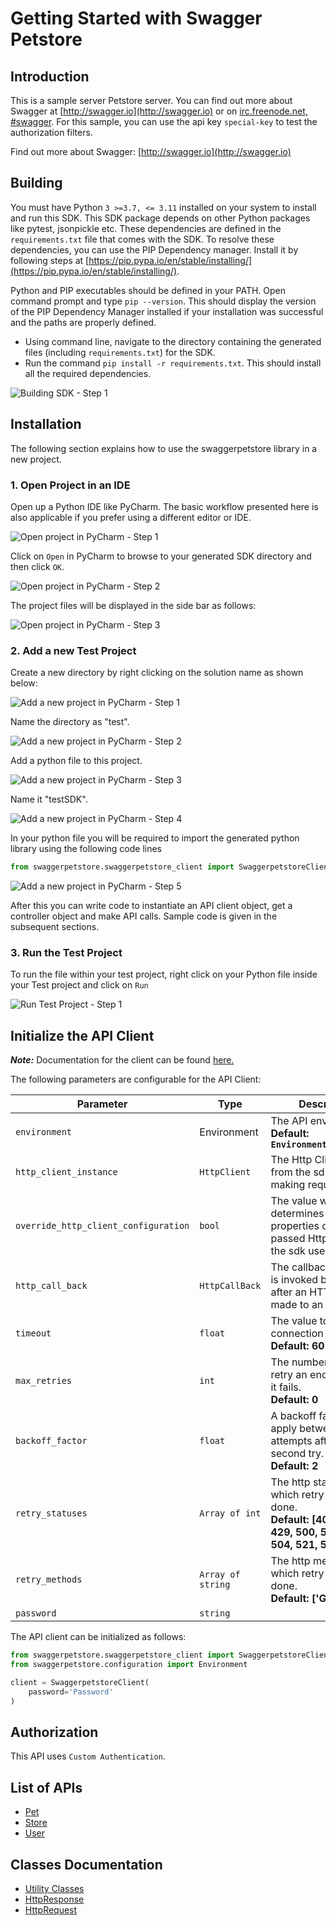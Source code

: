 
# Getting Started with Swagger Petstore

## Introduction

This is a sample server Petstore server.  You can find out more about Swagger at [http://swagger.io](http://swagger.io) or on [irc.freenode.net, #swagger](http://swagger.io/irc/).  For this sample, you can use the api key `special-key` to test the authorization filters.

Find out more about Swagger: [http://swagger.io](http://swagger.io)

## Building

You must have Python `3 >=3.7, <= 3.11` installed on your system to install and run this SDK. This SDK package depends on other Python packages like pytest, jsonpickle etc. These dependencies are defined in the `requirements.txt` file that comes with the SDK. To resolve these dependencies, you can use the PIP Dependency manager. Install it by following steps at [https://pip.pypa.io/en/stable/installing/](https://pip.pypa.io/en/stable/installing/).

Python and PIP executables should be defined in your PATH. Open command prompt and type `pip --version`. This should display the version of the PIP Dependency Manager installed if your installation was successful and the paths are properly defined.

* Using command line, navigate to the directory containing the generated files (including `requirements.txt`) for the SDK.
* Run the command `pip install -r requirements.txt`. This should install all the required dependencies.

![Building SDK - Step 1](https://apidocs.io/illustration/python?workspaceFolder=Swaggerpetstore-Python&step=installDependencies)

## Installation

The following section explains how to use the swaggerpetstore library in a new project.

### 1. Open Project in an IDE

Open up a Python IDE like PyCharm. The basic workflow presented here is also applicable if you prefer using a different editor or IDE.

![Open project in PyCharm - Step 1](https://apidocs.io/illustration/python?workspaceFolder=Swaggerpetstore-Python&step=pyCharm)

Click on `Open` in PyCharm to browse to your generated SDK directory and then click `OK`.

![Open project in PyCharm - Step 2](https://apidocs.io/illustration/python?workspaceFolder=Swaggerpetstore-Python&step=openProject0)

The project files will be displayed in the side bar as follows:

![Open project in PyCharm - Step 3](https://apidocs.io/illustration/python?workspaceFolder=Swaggerpetstore-Python&projectName=swaggerpetstore&step=openProject1)

### 2. Add a new Test Project

Create a new directory by right clicking on the solution name as shown below:

![Add a new project in PyCharm - Step 1](https://apidocs.io/illustration/python?workspaceFolder=Swaggerpetstore-Python&projectName=swaggerpetstore&step=createDirectory)

Name the directory as "test".

![Add a new project in PyCharm - Step 2](https://apidocs.io/illustration/python?workspaceFolder=Swaggerpetstore-Python&step=nameDirectory)

Add a python file to this project.

![Add a new project in PyCharm - Step 3](https://apidocs.io/illustration/python?workspaceFolder=Swaggerpetstore-Python&projectName=swaggerpetstore&step=createFile)

Name it "testSDK".

![Add a new project in PyCharm - Step 4](https://apidocs.io/illustration/python?workspaceFolder=Swaggerpetstore-Python&projectName=swaggerpetstore&step=nameFile)

In your python file you will be required to import the generated python library using the following code lines

```python
from swaggerpetstore.swaggerpetstore_client import SwaggerpetstoreClient
```

![Add a new project in PyCharm - Step 5](https://apidocs.io/illustration/python?workspaceFolder=Swaggerpetstore-Python&projectName=swaggerpetstore&libraryName=swaggerpetstore.swaggerpetstore_client&className=SwaggerpetstoreClient&step=projectFiles)

After this you can write code to instantiate an API client object, get a controller object and  make API calls. Sample code is given in the subsequent sections.

### 3. Run the Test Project

To run the file within your test project, right click on your Python file inside your Test project and click on `Run`

![Run Test Project - Step 1](https://apidocs.io/illustration/python?workspaceFolder=Swaggerpetstore-Python&projectName=swaggerpetstore&libraryName=swaggerpetstore.swaggerpetstore_client&className=SwaggerpetstoreClient&step=runProject)

## Initialize the API Client

**_Note:_** Documentation for the client can be found [here.](https://www.github.com/Subtain-Apimatic/first-python-repo/tree/1.0.2/doc/client.md)

The following parameters are configurable for the API Client:

| Parameter | Type | Description |
|  --- | --- | --- |
| `environment` | Environment | The API environment. <br> **Default: `Environment.PRODUCTION`** |
| `http_client_instance` | `HttpClient` | The Http Client passed from the sdk user for making requests |
| `override_http_client_configuration` | `bool` | The value which determines to override properties of the passed Http Client from the sdk user |
| `http_call_back` | `HttpCallBack` | The callback value that is invoked before and after an HTTP call is made to an endpoint |
| `timeout` | `float` | The value to use for connection timeout. <br> **Default: 60** |
| `max_retries` | `int` | The number of times to retry an endpoint call if it fails. <br> **Default: 0** |
| `backoff_factor` | `float` | A backoff factor to apply between attempts after the second try. <br> **Default: 2** |
| `retry_statuses` | `Array of int` | The http statuses on which retry is to be done. <br> **Default: [408, 413, 429, 500, 502, 503, 504, 521, 522, 524]** |
| `retry_methods` | `Array of string` | The http methods on which retry is to be done. <br> **Default: ['GET', 'PUT']** |
| `password` | `string` |  |

The API client can be initialized as follows:

```python
from swaggerpetstore.swaggerpetstore_client import SwaggerpetstoreClient
from swaggerpetstore.configuration import Environment

client = SwaggerpetstoreClient(
    password='Password'
)
```

## Authorization

This API uses `Custom Authentication`.

## List of APIs

* [Pet](https://www.github.com/Subtain-Apimatic/first-python-repo/tree/1.0.2/doc/controllers/pet.md)
* [Store](https://www.github.com/Subtain-Apimatic/first-python-repo/tree/1.0.2/doc/controllers/store.md)
* [User](https://www.github.com/Subtain-Apimatic/first-python-repo/tree/1.0.2/doc/controllers/user.md)

## Classes Documentation

* [Utility Classes](https://www.github.com/Subtain-Apimatic/first-python-repo/tree/1.0.2/doc/utility-classes.md)
* [HttpResponse](https://www.github.com/Subtain-Apimatic/first-python-repo/tree/1.0.2/doc/http-response.md)
* [HttpRequest](https://www.github.com/Subtain-Apimatic/first-python-repo/tree/1.0.2/doc/http-request.md)

